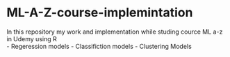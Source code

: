 # ML-A-Z-course-implemintation
In this repository my work and implementation while studing cource ML a-z in Udemy using R  
     - Regeression models
     - Classifiction models
     - Clustering Models
